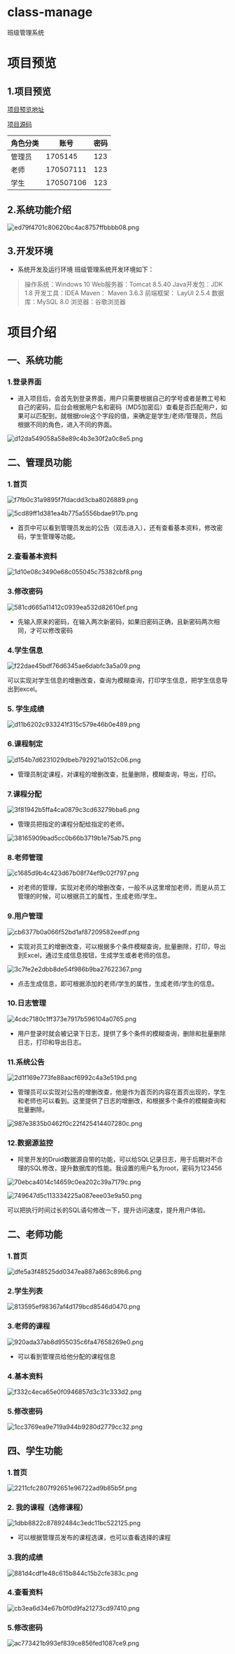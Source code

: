 # class-manage
班级管理系统


# 项目预览
## 1.项目预览

[项目预览地址](http://47.94.229.156/class-manage/)

[项目源码](https://github.com/danqing-hub/class-manage/)

| 角色分类 | 账号      | 密码 |
| -------- | --------- | ---- |
| 管理员   | 1705145   | 123  |
| 老师     | 170507111 | 123  |
| 学生     | 170507106 | 123  |

## 2.系统功能介绍

![ed79f4701c80620bc4ac8757ffbbbb08.png](https://gitee.com/danqing-hub/images/raw/master/ed79f4701c80620bc4ac8757ffbbbb08.png)

## 3.开发环境
* 系统开发及运行环境
班级管理系统开发环境如下：

>操作系统：Windows 10
>Web服务器：Tomcat 8.5.40
>Java开发包：JDK 1.8
>开发工具：IDEA
>Maven： Maven 3.6.3
>前端框架： LayUI 2.5.4
>数据库：MySQL 8.0
>浏览器：谷歌浏览器
>




# 项目介绍
## 一、系统功能
### 1.登录界面
* 进入项目后，会首先到登录界面，用户只需要根据自己的学号或者是教工号和自己的密码，后台会根据用户名和密码（MD5加密后）查看是否匹配用户，如果可以匹配到，就根据role这个字段的值，来确定是学生/老师/管理员，然后根据不同的角色，进入不同的界面。

![d12da549058a58e89c4b3e30f2a0c8e5.png](https://gitee.com/danqing-hub/images/raw/master/14ed4a241a8ec76cb3a3ad1b7b221bbd.png)

## 二、管理员功能

### 1.首页

![f7fb0c31a9895f7fdacdd3cba8026889.png](https://gitee.com/danqing-hub/images/raw/master/484043ce658d422194f969cbbe969f05.png)

![5cd89ff1d381ea4b775a5556bdae917b.png](https://gitee.com/danqing-hub/images/raw/master/2c0318f49cf237e33fd07def7940e7c3.png)

* 首页中可以看到管理员发出的公告（双击进入），还有查看基本资料，修改密码，学生管理等功能。



### 2.查看基本资料

![1d10e08c3490e68c055045c75382cbf8.png](https://gitee.com/danqing-hub/images/raw/master/a6ccdb81686f480a797b8fe1fd040b1d.png)

### 3.修改密码

![581cd665a11412c0939ea532d82610ef.png](https://gitee.com/danqing-hub/images/raw/master/c1a9651a69e7ed0cc7dd83f2a1fc2d10.png)

* 先输入原来的密码，在输入两次新密码，如果旧密码正确，且新密码两次相同，才可以修改密码

### 4.学生信息
![f22dae45bdf76d6345ae6dabfc3a5a09.png](https://gitee.com/danqing-hub/images/raw/master/e37a697d147da66350986f0612a7b61c.png)

可以实现对学生信息的增删改查，查询为模糊查询，打印学生信息，把学生信息导出到excel。

### 5. 学生成绩

![d11b6202c933241f315c579e46b0e489.png](https://gitee.com/danqing-hub/images/raw/master/f7b7c7551fd9b5072726cbe41350078a.png)

### 6.课程制定
![d154b7d6231029dbeb792921a0152c06.png](https://gitee.com/danqing-hub/images/raw/master/3be45998071fbe4f06128cca1e0ea72c.png)

* 管理员制定课程，对课程的增删改查，批量删除，模糊查询，导出，打印。

### 7.课程分配

![3f81942b5ffa4ca0879c3cd63279bba6.png](https://gitee.com/danqing-hub/images/raw/master/3ae0ff58a1e91d26c9f46b6a02255f07.png)

* 管理员把指定的课程分配给指定的老师。

![38165909bad5cc0b66b3719b1e75ab75.png](https://gitee.com/danqing-hub/images/raw/master/6261c09857f474ca01a277e57640be8c.png)

### 8.老师管理

![c1685d9b4c423d67b08f74ef9c02f797.png](https://gitee.com/danqing-hub/images/raw/master/d82e56b454b3fb431ee86307bf6f6d96.png)

* 对老师的管理，实现对老师的增删改查，一般不从这里增加老师，而是从员工管理的时候，可以根据员工的属性，生成老师/学生。

### 9.用户管理

![cb6377b0a066f52bd1af87209582eedf.png](https://gitee.com/danqing-hub/images/raw/master/ce76d8918ba0bacf087758180e39bacd.png)

* 实现对员工的增删改查，可以根据多个条件模糊查询，批量删除，打印，导出到Excel，通过生成信息按钮，生成学生或者老师的信息。

![3c7fe2e2dbb8de54f986b9ba27622367.png](https://gitee.com/danqing-hub/images/raw/master/11c86737a1d6d3062de9a0c899b1b574.png)

* 点击生成信息，即可根据添加的老师/学生的属性，生成老师/学生的信息。

### 10.日志管理

![4cdc7180c1ff373e7917b596104a0765.png](https://gitee.com/danqing-hub/images/raw/master/f822198472d89e545194c8e190d3f187.png)


* 用户登录时就会被记录下日志，提供了多个条件的模糊查询，删除和批量删除日志，打印和导出日志。

### 11.系统公告

![2d1f169e773fe88aacf6992c4a3e519d.png](https://gitee.com/danqing-hub/images/raw/master/8c4f6216ae27d7fac30e8dc55a25eb02.png)

* 管理员可以实现对公告的增删改查，他是作为首页的内容在首页出现的，学生和老师也可以看到。这里提供了日志的增删改，和根据多个条件的模糊查询和批量删除。

![987e3835b0462f0c22f425414407280c.png](https://gitee.com/danqing-hub/images/raw/master/e896cc53ff26b09e40f526dc173ffd37.png)

### 12.数据源监控

* 阿里开发的Druid数据源自带的功能，可以给SQL记录日志，用于后期对不合理的SQL修改，提升数据库的性能。我设置的用户名为root，密码为123456

![70ebca4014c14659c0ea202c39a7179c.png](https://gitee.com/danqing-hub/images/raw/master/6facd63e3d03d2f758906ddba6201844.png)

![749647d5c113334225a087eee03e9a50.png](https://gitee.com/danqing-hub/images/raw/master/0b032687fde31a70f682a4a44505e90c.png)

可以把执行时间过长的SQL语句修改一下，提升访问速度，提升用户体验。

## 二、老师功能

### 1.首页

![dfe5a3f48525dd0347ea887a863c89b6.png](https://gitee.com/danqing-hub/images/raw/master/9d76cb81ada41f10058f5b67b8b6d759.png)

### 2.学生列表

![813595ef98367af4d179bcd8546d0470.png](https://gitee.com/danqing-hub/images/raw/master/933bce34d9c386a881768cc3f6c0be37.png)

### 3.老师的课程

![920ada37ab8d955035c6fa47658269e0.png](https://gitee.com/danqing-hub/images/raw/master/4f8416922e3cc570daea9181ad5af583.png)

* 可以看到管理员给他分配的课程信息

### 4.基本资料
![f332c4eca65e0f0946857d3c31c333d2.png](https://gitee.com/danqing-hub/images/raw/master/bc0533261721df2c9efbbda8eb792598.png)

### 5.修改密码

![1cc3769ea9e719a944b9280d2779cc32.png](https://gitee.com/danqing-hub/images/raw/master/314c6d5f654f4b3c98a52756d17e2ff7.png)

## 四、学生功能

### 1.首页

![2211cfc2807f92651e96722ad9b85b5f.png](https://gitee.com/danqing-hub/images/raw/master/b10b1c02863e08e994e4851bdb574cdf.png)

### 2. 我的课程（选修课程）

![1dbb8822c87892484c3edc11bc522125.png](https://gitee.com/danqing-hub/images/raw/master/1dbb8822c87892484c3edc11bc522125.png)

* 可以根据管理员发布的课程选课，也可以查看选择的课程

### 3.我的成绩

![881d4cdf1e48c615b844c15b2cfe383c.png](https://gitee.com/danqing-hub/images/raw/master/e9041d5dcd40aa177520007d2d38623d.png)

### 4.查看资料

![cb3ea6d34e67b0f0d9fa21273cd97410.png](https://gitee.com/danqing-hub/images/raw/master/436701b4c5ed4f9f31fbf53670fe2c80.png)

### 5.修改密码

![ac773421b993ef839ce856fed1087ce9.png](https://gitee.com/danqing-hub/images/raw/master/e9f181a2e74793fa7ab0fbe3eb2e0d69.png)
